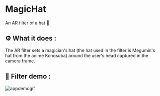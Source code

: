 # MagicHat
An AR filter of a hat 🎩

## ⚙️ What it does :
The AR filter sets a magician's hat (the hat used in the filter is Megumin's hat from the anime Konosuba) around the user's head captured in the camera frame.

## 📱 Filter demo :
![appdemogif](https://user-images.githubusercontent.com/56636487/143772636-5d57b497-57bd-4dd0-bbce-49748d446680.gif)
